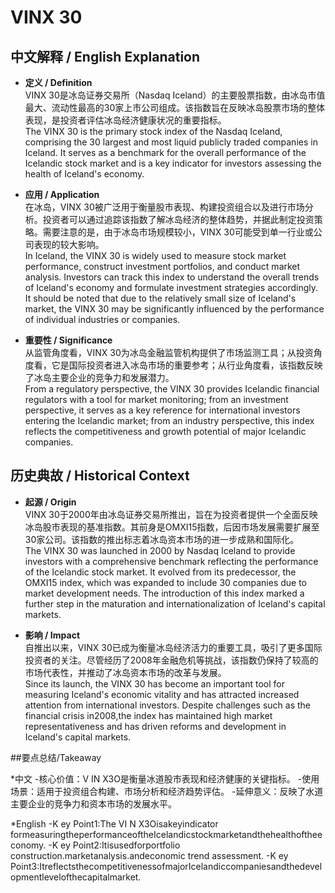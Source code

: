 # VINX 30

## 中文解释 / English Explanation

* **定义 / Definition**  
  VINX 30是冰岛证券交易所（Nasdaq Iceland）的主要股票指数，由冰岛市值最大、流动性最高的30家上市公司组成。该指数旨在反映冰岛股票市场的整体表现，是投资者评估冰岛经济健康状况的重要指标。  
  The VINX 30 is the primary stock index of the Nasdaq Iceland, comprising the 30 largest and most liquid publicly traded companies in Iceland. It serves as a benchmark for the overall performance of the Icelandic stock market and is a key indicator for investors assessing the health of Iceland's economy.

* **应用 / Application**  
  在冰岛，VINX 30被广泛用于衡量股市表现、构建投资组合以及进行市场分析。投资者可以通过追踪该指数了解冰岛经济的整体趋势，并据此制定投资策略。需要注意的是，由于冰岛市场规模较小，VINX 30可能受到单一行业或公司表现的较大影响。  
  In Iceland, the VINX 30 is widely used to measure stock market performance, construct investment portfolios, and conduct market analysis. Investors can track this index to understand the overall trends of Iceland's economy and formulate investment strategies accordingly. It should be noted that due to the relatively small size of Iceland's market, the VINX 30 may be significantly influenced by the performance of individual industries or companies.

* **重要性 / Significance**  
  从监管角度看，VINX 30为冰岛金融监管机构提供了市场监测工具；从投资角度看，它是国际投资者进入冰岛市场的重要参考；从行业角度看，该指数反映了冰岛主要企业的竞争力和发展潜力。  
  From a regulatory perspective, the VINX 30 provides Icelandic financial regulators with a tool for market monitoring; from an investment perspective, it serves as a key reference for international investors entering the Icelandic market; from an industry perspective, this index reflects the competitiveness and growth potential of major Icelandic companies.

## 历史典故 / Historical Context

* **起源 / Origin**  
  VINX 30于2000年由冰岛证券交易所推出，旨在为投资者提供一个全面反映冰岛股市表现的基准指数。其前身是OMXI15指数，后因市场发展需要扩展至30家公司。该指数的推出标志着冰岛资本市场的进一步成熟和国际化。  
  The VINX 30 was launched in 2000 by Nasdaq Iceland to provide investors with a comprehensive benchmark reflecting the performance of the Icelandic stock market. It evolved from its predecessor, the OMXI15 index, which was expanded to include 30 companies due to market development needs. The introduction of this index marked a further step in the maturation and internationalization of Iceland's capital markets.

* **影响 / Impact**  
  自推出以来，VINX 30已成为衡量冰岛经济活力的重要工具，吸引了更多国际投资者的关注。尽管经历了2008年金融危机等挑战，该指数仍保持了较高的市场代表性，并推动了冰岛资本市场的改革与发展。  
 Since its launch, the VINX 30 has become an important tool for measuring Iceland's economic vitality and has attracted increased attention from international investors. Despite challenges such as the financial crisis in2008,the index has maintained high market representativeness and has driven reforms and development in Iceland's capital markets.

##要点总结/Takeaway

*中文
-核心价值：V IN X3O是衡量冰道股市表现和经济健康的关键指标。
-使用场景：适用于投资组合构建、市场分析和经济趋势评估。
-延伸意义：反映了水道主要企业的竞争力和资本市场的发展水平。

*English
-K ey Point1:The VI N X3Oisakeyindicator formeasuringtheperformanceoftheIcelandicstockmarketandthehealthoftheeconomy.
-K ey Point2:Itisusedforportfolio construction.marketanalysis.andeconomic trend assessment.
-K ey Point3:ItreflectsthecompetitivenessofmajorIcelandiccompaniesandthedevelopmentlevelofthecapitalmarket.